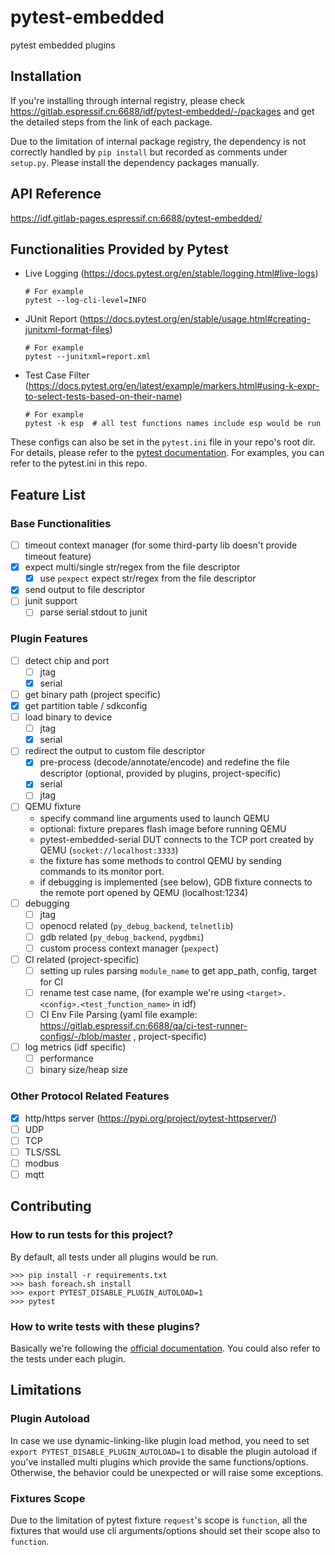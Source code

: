 # pytest-embedded

pytest embedded plugins

## Installation

If you're installing through internal registry, please
check https://gitlab.espressif.cn:6688/idf/pytest-embedded/-/packages and get the detailed steps from the link of each
package.

Due to the limitation of internal package registry, the dependency is not correctly handled by `pip install` but
recorded as comments under `setup.py`. Please install the dependency packages manually.

## API Reference

https://idf.gitlab-pages.espressif.cn:6688/pytest-embedded/

## Functionalities Provided by Pytest

- Live Logging (https://docs.pytest.org/en/stable/logging.html#live-logs)

  ```shell
  # For example
  pytest --log-cli-level=INFO
  ```

- JUnit Report (https://docs.pytest.org/en/stable/usage.html#creating-junitxml-format-files)

  ```shell
  # For example
  pytest --junitxml=report.xml
  ```

- Test Case
  Filter (https://docs.pytest.org/en/latest/example/markers.html#using-k-expr-to-select-tests-based-on-their-name)

  ```shell
  # For example
  pytest -k esp  # all test functions names include esp would be run
  ```

These configs can also be set in the `pytest.ini` file in your repo's root dir. For details, please refer to
the [pytest documentation](https://docs.pytest.org/en/6.2.x/customize.html). For examples, you can refer to the
pytest.ini in this repo.

## Feature List

### Base Functionalities

- [ ] timeout context manager (for some third-party lib doesn't provide timeout feature)
- [x] expect multi/single str/regex from the file descriptor
  - [x] use `pexpect` expect str/regex from the file descriptor
- [x] send output to file descriptor
- [ ] junit support
  - [ ] parse serial stdout to junit

### Plugin Features

- [ ] detect chip and port
  - [ ] jtag
  - [x] serial
- [ ] get binary path (project specific)
- [x] get partition table / sdkconfig
- [ ] load binary to device
  - [ ] jtag
  - [x] serial
- [ ] redirect the output to custom file descriptor
  - [x] pre-process (decode/annotate/encode) and redefine the file descriptor (optional, provided by plugins,
    project-specific)
  - [x] serial
  - [ ] jtag
- [ ] QEMU fixture
  - specify command line arguments used to launch QEMU
  - optional: fixture prepares flash image before running QEMU
  - pytest-embedded-serial DUT connects to the TCP port created by QEMU (`socket://localhost:3333`)
  - the fixture has some methods to control QEMU by sending commands to its monitor port.
  - if debugging is implemented (see below), GDB fixture connects to the remote port opened by QEMU (localhost:1234)
- [ ] debugging
  - [ ] jtag
  - [ ] openocd related (`py_debug_backend`, `telnetlib`)
  - [ ] gdb related (`py_debug_backend`, `pygdbmi`)
  - [ ] custom process context manager (`pexpect`)
- [ ] CI related (project-specific)
  - [ ] setting up rules parsing `module_name` to get app_path, config, target for CI
  - [ ] rename test case name, (for example we're using `<target>.<config>.<test_function_name>` in idf)
  - [ ] CI Env File Parsing (yaml file example: https://gitlab.espressif.cn:6688/qa/ci-test-runner-configs/-/blob/master
    , project-specific)
- [ ] log metrics (idf specific)
  - [ ] performance
  - [ ] binary size/heap size

### Other Protocol Related Features

- [x] http/https server (https://pypi.org/project/pytest-httpserver/)
- [ ] UDP
- [ ] TCP
- [ ] TLS/SSL
- [ ] modbus
- [ ] mqtt

## Contributing

### How to run tests for this project?

By default, all tests under all plugins would be run.

```shell
>>> pip install -r requirements.txt
>>> bash foreach.sh install
>>> export PYTEST_DISABLE_PLUGIN_AUTOLOAD=1
>>> pytest
```

### How to write tests with these plugins?

Basically we're following
the [official documentation](https://docs.pytest.org/en/stable/writing_plugins.html#testing-plugins). You could also
refer to the tests under each plugin.

## Limitations

### Plugin Autoload

In case we use dynamic-linking-like plugin load method, you need to set `export PYTEST_DISABLE_PLUGIN_AUTOLOAD=1` to
disable the plugin autoload if you've installed multi plugins which provide the same functions/options. Otherwise, the
behavior could be unexpected or will raise some exceptions.

### Fixtures Scope

Due to the limitation of pytest fixture `request`'s scope is `function`, all the fixtures that would use cli
arguments/options should set their scope also to `function`.
